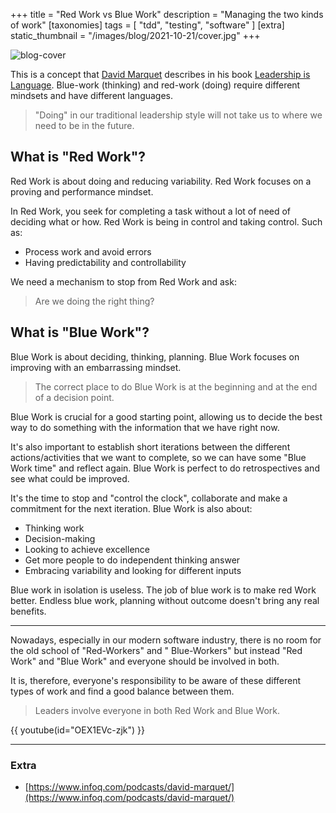 +++
title = "Red Work vs Blue Work"
description = "Managing the two kinds of work"
[taxonomies]
tags = [ "tdd", "testing", "software" ]
[extra]
static_thumbnail = "/images/blog/2021-10-21/cover.jpg"
+++

![blog-cover](/images/blog/2021-10-21/cover.jpg)

This is a concept that [David Marquet](https://twitter.com/ldavidmarquet) describes in his
book [Leadership is Language](/readings/leadership-is-language/). Blue-work (thinking) and red-work (doing) require different
mindsets and have different languages.

<!-- more -->

> "Doing" in our traditional leadership style will not take us to where we need to be in the future.

## What is "Red Work"?

Red Work is about doing and reducing variability. Red Work focuses on a proving and performance mindset.

In Red Work, you seek for completing a task without a lot of need of deciding what or how. Red Work is being in control
and taking control. Such as:

- Process work and avoid errors
- Having predictability and controllability

We need a mechanism to stop from Red Work and ask:

> Are we doing the right thing?

## What is "Blue Work"?

Blue Work is about deciding, thinking, planning. Blue Work focuses on improving with an embarrassing mindset.

> The correct place to do Blue Work is at the beginning and at the end of a decision point.

Blue Work is crucial for a good starting point, allowing us to decide the best way to do something with the information
that we have right now.

It's also important to establish short iterations between the different actions/activities that we want to complete, so
we can have some "Blue Work time" and reflect again. Blue Work is perfect to do retrospectives and see what could be
improved.

It's the time to stop and "control the clock", collaborate and make a commitment for the next iteration. Blue Work is
also about:

- Thinking work
- Decision-making
- Looking to achieve excellence
- Get more people to do independent thinking answer
- Embracing variability and looking for different inputs

Blue work in isolation is useless. The job of blue work is to make red Work better. Endless blue work, planning without
outcome doesn't bring any real benefits.

---

Nowadays, especially in our modern software industry, there is no room for the old school of "Red-Workers" and "
Blue-Workers" but instead "Red Work" and "Blue Work" and everyone should be involved in both.

It is, therefore, everyone's responsibility to be aware of these different types of work and find a good balance between
them.

> Leaders involve everyone in both Red Work and Blue Work.

{{ youtube(id="OEX1EVc-zjk") }}

---

### Extra

- [https://www.infoq.com/podcasts/david-marquet/](https://www.infoq.com/podcasts/david-marquet/)
